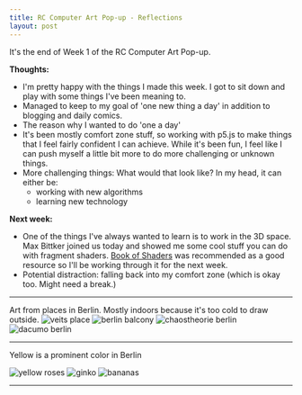 ```yaml
---
title: RC Computer Art Pop-up - Reflections
layout: post
---
```


It's the end of Week 1 of the RC Computer Art Pop-up.

**Thoughts:**

* I'm pretty happy with the things I made this week. I got to sit down and play with some things I've been meaning to.
* Managed to keep to my goal of 'one new thing a day' in addition to blogging and daily comics.
* The reason why I wanted to do 'one a day'
* It's been mostly comfort zone stuff, so working with p5.js to make things that I feel fairly confident I can achieve. While it's been fun, I feel like I can push myself a little bit more to do more challenging or unknown things.
* More challenging things: What would that look like? In my head, it can either be:
  * working with new algorithms
  * learning new technology

**Next week:**

* One of the things I've always wanted to learn is to work in the 3D space. Max Bittker joined us today and showed me some cool stuff you can do with fragment shaders. [Book of Shaders](https://thebookofshaders.com/) was recommended as a good resource so I'll be working through it for the next week.
* Potential distraction: falling back into my comfort zone (which is okay too. Might need a break.)

---

Art from places in Berlin. Mostly indoors because it's too cold to draw outside.
![veits place](/assets/images/berlin/veit_place.jpg)
![berlin balcony](/assets/images/berlin/balcony.jpg)
![chaostheorie berlin](/assets/images/berlin/chaostheorie.jpg)
![dacumo berlin](/assets/images/berlin/dacumo.jpg)

---

Yellow is a prominent color in Berlin

![yellow roses](/assets/images/berlin/yellow_roses.jpg)
![ginko](/assets/images/berlin/ginko.jpg)
![bananas](/assets/images/berlin/bananas.jpg)

---
